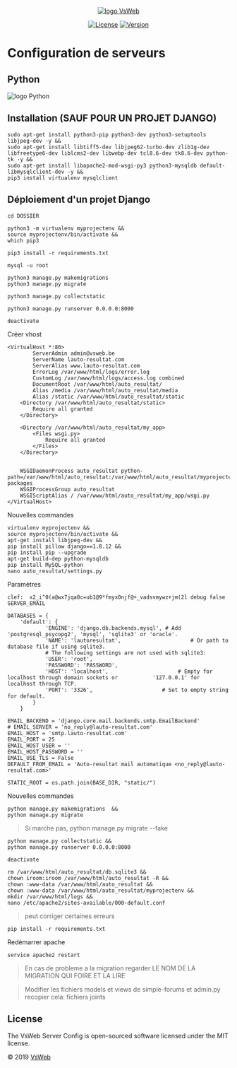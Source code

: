 <p align="center">
    <a href="https://vsweb.be"><img src="https://vsweb.be/userfiles/images/14548837631453228685logo.png" alt="logo VsWeb"></a>
</p>

<p align="center">
    <a href="https://opensource.org/licenses/MIT" target="_blank"><img src="https://img.shields.io/badge/License-MIT-yellow.svg" alt="License"></a>
    <a href="https://github.com/jul6art/symfony-skeleton" target="_blank"><img src="https://img.shields.io/static/v1?label=stable&message=v1&color=success" alt="Version"></a>
</p>

Configuration de serveurs
=========================
Python
------

![logo Python](https://www.python.org/static/community_logos/python-logo-master-v3-TM.png "logo python")

Installation (SAUF POUR UN PROJET DJANGO)
-----------------------------------------

```console
sudo apt-get install python3-pip python3-dev python3-setuptools libjpeg-dev -y &&
sudo apt-get install libtiff5-dev libjpeg62-turbo-dev zlib1g-dev libfreetype6-dev liblcms2-dev libwebp-dev tcl8.6-dev tk8.6-dev python-tk -y &&
sudo apt-get install libapache2-mod-wsgi-py3 python3-mysqldb default-libmysqlclient-dev -y && 
pip3 install virtualenv mysqlclient
```
    
Déploiement d'un projet Django
------------------------------

```console
cd DOSSIER 

python3 -m virtualenv myprojectenv &&
source myprojectenv/bin/activate &&
which pip3

pip3 install -r requirements.txt 

mysql -u root

python3 manage.py makemigrations
python3 manage.py migrate

python3 manage.py collectstatic

python3 manage.py runserver 0.0.0.0:8000

deactivate
```
    
Créer vhost

```console
<VirtualHost *:80>
        ServerAdmin admin@vsweb.be
        ServerName lauto-resultat.com
        ServerAlias www.lauto-resultat.com
        ErrorLog /var/www/html/logs/error.log
        CustomLog /var/www/html/logs/access.log combined
        DocumentRoot /var/www/html/auto_resultat/
        Alias /media /var/www/html/auto_resultat/media
        Alias /static /var/www/html/auto_resultat/static
    <Directory /var/www/html/auto_resultat/static>
        Require all granted
    </Directory>

    <Directory /var/www/html/auto_resultat/my_app>
        <Files wsgi.py>
            Require all granted
        </Files>
    </Directory>


    WSGIDaemonProcess auto_resultat python-path=/var/www/html/auto_resultat:/var/www/html/auto_resultat/myprojectenv/lib/python3.4/site-packages
    WSGIProcessGroup auto_resultat
    WSGIScriptAlias / /var/www/html/auto_resultat/my_app/wsgi.py
</VirtualHost>
```

Nouvelles commandes

```console
virtualenv myprojectenv &&
source myprojectenv/bin/activate &&
apt-get install libjpeg-dev &&
pip install pillow django==1.8.12 &&
pip install pip --upgrade
apt-get build-dep python-mysqldb
pip install MySQL-python
nano auto_resultat/settings.py
```
    
Paramètres

```console
clef:  x2_i^0(a@wx7jqa0c=ub1@9*fmyx0njf@+_vadsvmywz+jm(2l debug false SERVER_EMAIL

DATABASES = {
    'default': {
            'ENGINE': 'django.db.backends.mysql', # Add 'postgresql_psycopg2', 'mysql', 'sqlite3' or 'oracle'.
            'NAME': 'lautoresultat',                      # Or path to database file if using sqlite3.
            # The following settings are not used with sqlite3:
            'USER': 'root',
            'PASSWORD': 'PASSWORD',
            'HOST': 'localhost',                      # Empty for localhost through domain sockets or           '127.0.0.1' for localhost through TCP.
            'PORT': '3326',                      # Set to empty string for default.
        }
    }

EMAIL_BACKEND = 'django.core.mail.backends.smtp.EmailBackend'
# EMAIL_SERVER = 'no_reply@lauto-resultat.com' 
EMAIL_HOST = 'smtp.lauto-resultat.com'
EMAIL_PORT = 25
EMAIL_HOST_USER = ''
EMAIL_HOST_PASSWORD = ''
EMAIL_USE_TLS = False
DEFAULT_FROM_EMAIL = 'Auto-resultat mail automatique <no_reply@lauto-resultat.com>'

STATIC_ROOT = os.path.join(BASE_DIR, "static/")
```

Nouvelles commandes

```console
python manage.py makemigrations  &&    
python manage.py migrate     
```               
    
> Si marche pas, python manage.py migrate --fake

```console
python manage.py collectstatic &&
python manage.py runserver 0.0.0.0:8000

deactivate   

rm /var/www/html/auto_resultat/db.sqlite3 &&
chown iroom:iroom /var/www/html/auto_resultat -R &&
chown :www-data /var/www/html/auto_resultat &&
chown :www-data /var/www/html/auto_resultat/myprojectenv &&
mkdir /var/www/html/logs &&
nano /etc/apache2/sites-available/000-default.conf
```

> peut corriger certaines erreurs     

```console
pip install -r requirements.txt
```

Redémarrer apache

```console
service apache2 restart
```

> En cas de probleme a la migration regarder LE NOM DE LA MIGRATION QUI FOIRE ET LA LIRE

> Modifier les fichiers models et views de simple-forums   et admin.py recopier cela: fichiers joints


License
-------

The VsWeb Server Config is open-sourced software licensed under the MIT license.

&copy; 2019 [VsWeb](https://vsweb.be)
